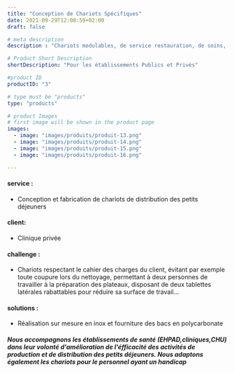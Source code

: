 ```yaml
---
title: "Conception de Chariots Spécifiques"
date: 2021-09-29T12:08:59+02:00
draft: false

# meta description
description : "Chariots modulables, de service restauration, de soins, de visite, d'urgence, "

# Product Short Description
shortDescription: "Pour les établissements Publics et Privés"

#product ID
productID: "3"

# type must be "products"
type: "products"

# product Images
# first image will be shown in the product page
images:
  - image: "images/produits/produit-13.png"
  - image: "images/produits/produit-14.png"
  - image: "images/produits/produit-15.png"
  - image: "images/produits/produit-16.png"

---
```


#### service :
* Conception et fabrication de chariots de distribution des petits déjeuners  
#### client: 
* Clinique privée 
#### challenge :
* Chariots respectant le cahier des charges du client, évitant par exemple toute coupure lors du nettoyage, permettant à deux personnes de travailler à la préparation des plateaux, disposant de deux tablettes latérales rabattables pour réduire sa surface de travail...
#### solutions : 
* Réalisation sur mesure en inox et fourniture des bacs en polycarbonate

##### Nous accompagnons les établissements de santé (EHPAD,cliniques,CHU) dans leur volonté d'amélioration de l'éfficacité des activités de production et de distribution des petits déjeuners. Nous adaptons également les chariots pour le personnel ayant un handicap
